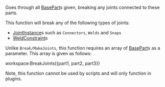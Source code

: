 Goes through all [BasePart](https://developer.roblox.com/en-us/api-reference/class/BasePart)s given, breaking any joints connected to these parts.

This function will break any of the following types of joints:

*   [JointInstance](https://developer.roblox.com/en-us/api-reference/class/JointInstance)s such as `Connectors`, `Welds` and `Snaps`
*   [WeldConstraint](https://developer.roblox.com/en-us/api-reference/class/WeldConstraint)s

Unlike `Break/MakeJoints`, this function requires an array of [BasePart](https://developer.roblox.com/en-us/api-reference/class/BasePart)s as a parameter. This array is given as follows:

workspace:BreakJoints({part1, part2, part3})

Note, this function cannot be used by scripts and will only function in plugins.